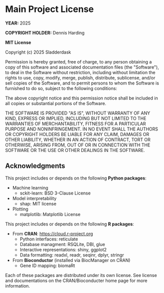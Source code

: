 # Main Project License
**YEAR:** 2025

**COPYRIGHT HOLDER:** Dennis Harding

**MIT License**

Copyright (c) 2025 Sladderdask

Permission is hereby granted, free of charge, to any person obtaining a copy
of this software and associated documentation files (the "Software"), to deal
in the Software without restriction, including without limitation the rights
to use, copy, modify, merge, publish, distribute, sublicense, and/or sell
copies of the Software, and to permit persons to whom the Software is
furnished to do so, subject to the following conditions:

The above copyright notice and this permission notice shall be included in all
copies or substantial portions of the Software.

THE SOFTWARE IS PROVIDED "AS IS", WITHOUT WARRANTY OF ANY KIND, EXPRESS OR
IMPLIED, INCLUDING BUT NOT LIMITED TO THE WARRANTIES OF MERCHANTABILITY,
FITNESS FOR A PARTICULAR PURPOSE AND NONINFRINGEMENT. IN NO EVENT SHALL THE
AUTHORS OR COPYRIGHT HOLDERS BE LIABLE FOR ANY CLAIM, DAMAGES OR OTHER
LIABILITY, WHETHER IN AN ACTION OF CONTRACT, TORT OR OTHERWISE, ARISING FROM,
OUT OF OR IN CONNECTION WITH THE SOFTWARE OR THE USE OR OTHER DEALINGS IN THE
SOFTWARE.

## Acknowledgments
This project includes or depends on the following **Python packages**:
* Machine learning
  * sckit-learn: BSD 3-Clause License
* Model interpretability
  * shap: MIT license
* Plotting
  * matplotlib: Matplotlib License

This project includes or depends on the following **R packages**:
 * From **CRAN**: https://cloud.r-project.org
    * Python interfaces: reticulate
    * Database managment: RSQLite, DBI, glue
    * Interactive representations: shiny, ggplot2
    * Data formatting: readxl, readr, seqinr, dplyr, stringr
 * From **Bioconductor** (installed via BiocManager on CRAN)
    * Gene ID mapping: biomaRt

Each of these packages are distributed under its own license. See license and documentations on the CRAN/Bioconducter home page for more information.
